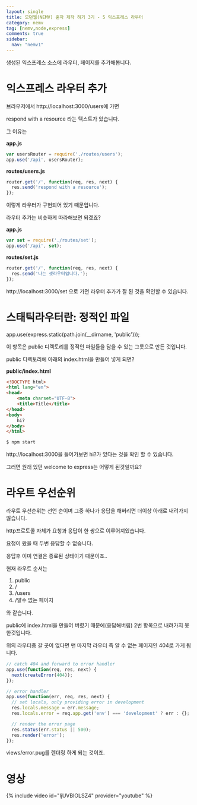```yaml
---
layout: single
title: 모던웹(NEMV) 혼자 제작 하기 3기 - 5 익스프레스 라우터
category: nemv
tag: [nemv,node,express]
comments: true
sidebar:
  nav: "nemv1"
---
```


생성된 익스프레스 소스에 라우터, 페이지를 추가해봅니다.

# 익스프레스 라우터 추가

브라우저에서 http://localhost:3000/users에 가면

respond with a resource 라는 텍스트가 있습니다.

그 이유는

**app.js**  
```javascript
var usersRouter = require('./routes/users');
app.use('/api', usersRouter);
```

**routes/users.js**  
```javascript
router.get('/', function(req, res, next) {
  res.send('respond with a resource');
});
```

이렇게 라우터가 구현되어 있기 때문입니다.

라우터 추가는 비슷하게 따라해보면 되겠죠?

**app.js**  
```javascript
var set = require('./routes/set');
app.use('/api', set);
```

**routes/set.js**  
```javascript
router.get('/', function(req, res, next) {
  res.send('나는 셋라우터입니다.');
});
```

http://localhost:3000/set 으로 가면 라우터 추가가 잘 된 것을 확인할 수 있습니다.

# 스태틱라우터란: 정적인 파일

app.use(express.static(path.join(__dirname, 'public')));

이 항목은 public 디렉토리를 정적인 파일들을 담을 수 있는 그릇으로 만든 것입니다.

public 디렉토리에 아래의 index.html을 만들어 넣게 되면?

**public/index.html**  
```html
<!DOCTYPE html>
<html lang="en">
<head>
    <meta charset="UTF-8">
    <title>Title</title>
</head>
<body>
    hi?
</body>
</html>
```

```bash
$ npm start
```

http://localhost:3000을 들어가보면 hi?가 있다는 것을 확인 할 수 있습니다.

그러면 원래 있던 welcome to express는 어떻게 된것일까요?

# 라우트 우선순위

라우트 우선순위는 선언 순이며 그중 하나가 응답을 해버리면 더이상 아래로 내려가지 않습니다.

http프로토콜 자체가 요청과 응답이 한 쌍으로 이루어져있습니다.

요청이 왔을 때 두번 응답할 수 없습니다.

응답후 이미 연결은 종료된 상태이기 때문이죠..

현재 라우트 순서는

1. public
2. /
3. /users
4. /알수 없는 페이지

와 같습니다.

public에 index.html을 만들어 버렸기 때문에(응답해버림) 2번 항목으로 내려가지 못한것입니다.

위의 라우터중 갈 곳이 없다면 맨 마지막 라우터 즉 알 수 없는 페이지인 404로 가게 됩니다. 

```javascript
// catch 404 and forward to error handler
app.use(function(req, res, next) {
  next(createError(404));
});

// error handler
app.use(function(err, req, res, next) {
  // set locals, only providing error in development
  res.locals.message = err.message;
  res.locals.error = req.app.get('env') === 'development' ? err : {};

  // render the error page
  res.status(err.status || 500);
  res.render('error');
});
```

views/error.pug를 렌더링 하게 되는 것이죠.

# 영상

{% include video id="IjUVBIOLSZ4" provider="youtube" %}   


 